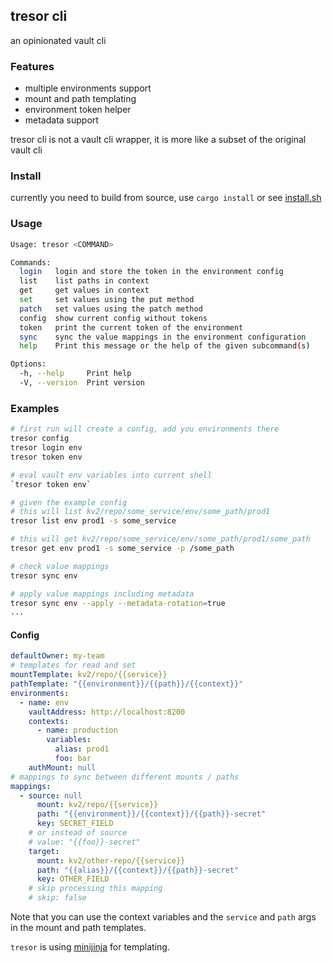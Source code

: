 ## tresor cli

an opinionated vault cli

### Features

- multiple environments support
- mount and path templating
- environment token helper
- metadata support

tresor cli is not a vault cli wrapper, it is more like a subset of the original vault cli

### Install

currently you need to build from source, use `cargo install` or see [install.sh](install.sh)

### Usage

```sh
Usage: tresor <COMMAND>

Commands:
  login   login and store the token in the environment config
  list    list paths in context
  get     get values in context
  set     set values using the put method
  patch   set values using the patch method
  config  show current config without tokens
  token   print the current token of the environment
  sync    sync the value mappings in the environment configuration
  help    Print this message or the help of the given subcommand(s)

Options:
  -h, --help     Print help
  -V, --version  Print version
```

### Examples

```sh
# first run will create a config, add you environments there
tresor config
tresor login env
tresor token env

# eval vault env variables into current shell
`tresor token env`

# given the example config
# this will list kv2/repo/some_service/env/some_path/prod1
tresor list env prod1 -s some_service

# this will get kv2/repo/some_service/env/some_path/prod1/some_path
tresor get env prod1 -s some_service -p /some_path

# check value mappings
tresor sync env

# apply value mappings including metadata
tresor sync env --apply --metadata-rotation=true
...
```

#### Config

```yaml
defaultOwner: my-team
# templates for read and set
mountTemplate: kv2/repo/{{service}}
pathTemplate: "{{environment}}/{{path}}/{{context}}"
environments:
  - name: env
    vaultAddress: http://localhost:8200
    contexts:
      - name: production
        variables:
          alias: prod1
          foo: bar
    authMount: null
# mappings to sync between different mounts / paths
mappings:
  - source: null
      mount: kv2/repo/{{service}}
      path: "{{environment}}/{{context}}/{{path}}-secret"
      key: SECRET_FIELD
    # or instead of source
    # value: "{{foo}}-secret"
    target:
      mount: kv2/other-repo/{{service}}
      path: "{{alias}}/{{context}}/{{path}}-secret"
      key: OTHER_FIELD
    # skip processing this mapping
    # skip: false
```

Note that you can use the context variables and the `service` and `path` args in the mount and path templates.

`tresor` is using [minijinja](https://github.com/mitsuhiko/minijinja) for templating.
